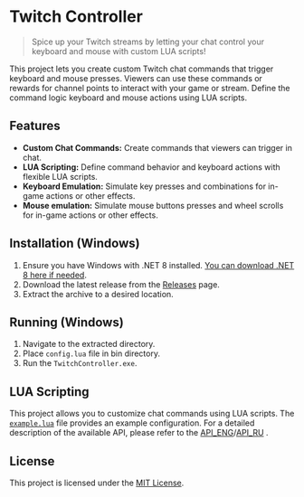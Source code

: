 # Twitch Controller

> Spice up your Twitch streams by letting your chat control your keyboard and mouse with custom LUA scripts!

This project lets you create custom Twitch chat commands that trigger keyboard and mouse presses. Viewers can use these commands or rewards for channel points to interact with your game or stream. Define the command logic keyboard and mouse actions using LUA scripts.

## Features

- **Custom Chat Commands:** Create commands that viewers can trigger in chat.
- **LUA Scripting:** Define command behavior and keyboard actions with flexible LUA scripts.
- **Keyboard Emulation:** Simulate key presses and combinations for in-game actions or other effects.
- **Mouse emulation:** Simulate mouse buttons presses and wheel scrolls for in-game actions or other effects.

## Installation (Windows)

1. Ensure you have Windows with .NET 8 installed. [You can download .NET 8 here if needed](https://dotnet.microsoft.com/en-us/download).
2. Download the latest release from the [Releases](https://github.com/MrRoxandi/TwitchController/releases) page.
3. Extract the archive to a desired location.

## Running (Windows)

1. Navigate to the extracted directory.
2. Place `config.lua` file in bin directory.
3. Run the `TwitchController.exe`.

## LUA Scripting

This project allows you to customize chat commands using LUA scripts. The [`example.lua`](TwitchController/example/example.md) file provides an example configuration. For a detailed description of the available API, please refer to the [API_ENG](TwitchController/API_ENG.md)/[API_RU](TwitchController/API_RU.md) .

## License

This project is licensed under the [MIT License](LICENSE.txt).
